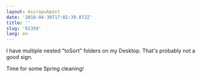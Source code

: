 ```yaml
---
layout: micropubpost
date: '2018-04-30T17:02:39.872Z'
title: ''
slug: '61359'
lang: en
---
```

I have multiple nested &quot;toSort&quot; folders on my Desktop. That&#39;s probably not a good sign. 

Time for some Spring cleaning!
